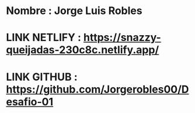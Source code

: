  # Nombre : Jorge Luis Robles

 # LINK NETLIFY : https://snazzy-queijadas-230c8c.netlify.app/ 

 # LINK GITHUB : https://github.com/Jorgerobles00/Desafio-01
